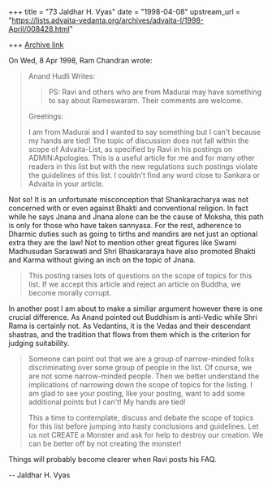 +++
title = "73 Jaldhar H. Vyas"
date = "1998-04-08"
upstream_url = "https://lists.advaita-vedanta.org/archives/advaita-l/1998-April/008428.html"

+++
[Archive link](https://lists.advaita-vedanta.org/archives/advaita-l/1998-April/008428.html)

On Wed, 8 Apr 1998, Ram Chandran wrote:

> Anand Hudli <anandhudli at HOTMAIL.COM>  Writes:
>
> > PS: Ravi and others who are from Madurai may have something to say
> > about Rameswaram. Their comments are welcome.
>
> Greetings:
>
> I am from Madurai and I wanted to say something but I can't because my
> hands are tied!  The topic of discussion does not fall within the scope
> of Advaita-List, as specified by Ravi in his postings on
> ADMIN:Apologies.  This is a useful article for me and for many other
> readers in this list but with the new regulations such postings violate
> the guidelines of this list. I couldn't find any word close to Sankara
> or Advaita in your article.

Not so!  It is an unfortunate misconception that Shankaracharya was not
concerned with or even against Bhakti and conventional religion.  In fact
while he says Jnana and Jnana alone can be the cause of Moksha, this path
is only for those who have taken sannyasa.  For the rest, adherence to
Dharmic duties such as going to tirths and mandirs are not just an
optional extra they are the law!  Not to mention other great figures like
Swami Madhusudan Saraswati and Shri Bhaskararaya have also promoted Bhakti
and Karma without giving an inch on the topic of Jnana.

> This posting raises lots of questions on
> the scope of topics for this list.  If we accept this article and reject
> an article on Buddha, we become morally corrupt.

In another post I am about to make a similiar argument however there is
one crucial difference.  As Anand pointed out Buddhism is anti-Vedic while
Shri Rama is certainly not.  As Vedantins, it is the Vedas and their
descendant shastras, and the tradition that flows from them which is the
criterion for judging suitability.

> Someone can point out
> that we are a group of narrow-minded folks discriminating over some
> group of people in the list.  Of course, we are not some narrow-minded
> people. Then we better understand the implications of narrowing down the
> scope of topics for the listing.   I am glad to see your posting, like
> your posting, want to add some additional points but I can't! My hands
> are tied!
>
> This a time to contemplate, discuss and debate the scope of topics for
> this list before jumping into hasty conclusions and guidelines.  Let us
> not CREATE a Monster and ask for help to destroy our creation. We can be
> better off by not creating the monster!
>

Things will probably become clearer when Ravi posts his FAQ.

--
Jaldhar H. Vyas <jaldhar at braincells.com>

